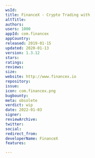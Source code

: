 ```yaml
---
wsId: 
title: FinanceX - Crypto Trading with
altTitle: 
authors: 
users: 1000
appId: com.financex
appCountry: 
released: 2019-01-15
updated: 2020-01-13
version: 1.3.12
stars: 
ratings: 
reviews: 
size: 
website: http://www.financex.io
repository: 
issue: 
icon: com.financex.png
bugbounty: 
meta: obsolete
verdict: wip
date: 2022-01-03
signer: 
reviewArchive: 
twitter: 
social: 
redirect_from: 
developerName: FinanceX
features: 

---
```


